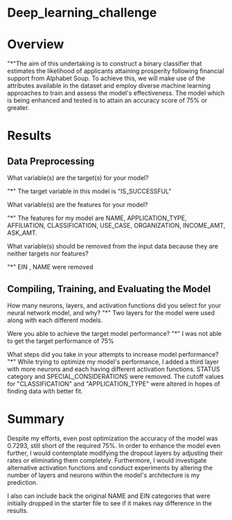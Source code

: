 # Deep_learning_challenge


# Overview 

"*"The aim of this undertaking is to construct a binary classifier that estimates the likelihood of applicants attaining prosperity following financial support from Alphabet Soup. To achieve this, we will make use of the attributes available in the dataset and employ diverse machine learning approaches to train and assess the model's effectiveness. The model which is being enhanced and tested is to attain an accuracy score of 75% or greater. 


# Results

## Data Preprocessing

What variable(s) are the target(s) for your model?

"*" The target variable in this model is "IS_SUCCESSFUL"

What variable(s) are the features for your model?

"*" The features for my model are NAME, APPLICATION_TYPE, AFFILIATION, CLASSIFICATION, USE_CASE, ORGANIZATION, INCOME_AMT, ASK_AMT.

What variable(s) should be removed from the input data because they are neither targets nor features?

"*" EIN , NAME were removed



## Compiling, Training, and Evaluating the Model

How many neurons, layers, and activation functions did you select for your neural network model, and why?
"*" Two layers for the model were used along with each different models. 

Were you able to achieve the target model performance?
"*" I was not able to get the target performance of 75%

What steps did you take in your attempts to increase model performance?
"*" While trying to optimize my model's performance, I added a third layer with more neurons and each having different activation functions. STATUS category and SPECIAL_CONSIDERATIONS were removed. The cutoff values for  "CLASSIFICATION" and "APPLICATION_TYPE" were altered in hopes of finding data with better fit. 

# Summary

Despite my efforts, even post optimization the accuracy of the model was 0.7293, still short of the required 75%. 
In order to enhance the model even further, I would contemplate modifying the dropout layers by adjusting their rates or eliminating them completely. Furthermore, I would investigate alternative activation functions and conduct experiments by altering the number of layers and neurons within the model's architecture is my prediction.

I also can include back the original NAME and EIN categories that were initially dropped in the starter file to see if it makes nay difference in the results. 
